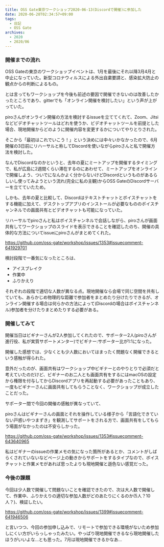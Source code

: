 ```yaml
---
title: OSS Gate東京ワークショップ2020-06-13(Discordで開催)に参加した
date: 2020-06-28T02:34:57+09:00
tags:
  - 日記
  - OSS Gate
archives:
  - 2020
  - 2020/06
---
```


### 開催までの流れ

OSS Gateの東京のワークショップイベントは、1月を最後にそれ以降3月4月と中止になっていた。新型コロナウィルスによる外出自粛要請と、感染拡大防止の観点からの判断によるもの。

とは言ってもワークショップを今後も前述の要因で開催できないのは改善したかったところであり、gitterでも「オンライン開催を検討したい」という声が上がっていた。

piroさんがオンライン開催の方法を検討するissueを立ててくれて、Zoom、Jitsiなどビデオチャットツールはどれを使うか、ビデオチャットツールを前提とした場合、現地開催からどのように開催内容を変更するかについてやりとりされた。

そこから「最初はこれでいこう！」という決めには中々いかなかったので、6月開催の3日前にリハーサルと称してDiscordを使いながらpiroさんと私で開催方法を検討した。

なんでDiscordなのかというと、去年の夏にミートアップを開催するタイミングで、私が広島に2週間くらい滞在するのにあわせて、ミートアップをオンラインで開催しよう、ついでになんかよく分からないけどDiscordというものがあるらしいし使ってみようという流れ(完全に私の主観)からOSS GateのDiscordサーバーを立てていたため。

しかも、去年の夏と比較して、Discordはテキストチャットとボイスチャットをする機能に加えて、デスクトップアプリのインストールが必要なもののボイスチャンネルでの画面共有とビデオチャットも可能になっていた。

リハーサルでpiroさんと私はボイスチャンネルで会話しながら、piroさんが画面共有してワークショップのスライドを表示できることを確認したのち、開催の具体的な方法についてissueにpiroさんがまとめてくれた。

https://github.com/oss-gate/workshop/issues/1353#issuecomment-641929701

検討段階で一番気になったところは、

- アイスブレイク
- 作業中
- ふりかえり

それぞれの段階で適切な人数が異なる点。現地開催なら会場で同じ空間を共有していても、あらかじめ物理的な距離で参加者をまとめたり分けたりできるが、オンライン開催する場合は何らかの方法によって(Discordの場合はボイスチャンネル)参加者を分けたりまとめたりする必要がある。

### 開催してみて

開催当日はビギナーさんが2人参加してくれたので、サポーター2人(piroさんが進行役、私が実質サポートメンター)でビギナー:サポーター比が1:1になった。

開催した感想では、少なくとも少人数においてはまったく問題なく開催できるという感触が得られた。

意外だったのが、画面共有はワークショップ中ビギナーとのやりとりで必須だと考えていたのだけど、ビギナーのお二人とも画面共有をするにはmacOSの設定から権限を付与してからDiscordアプリを再起動する必要があったこともあり、一度もビギナーさんに画面共有してもらうことなく、ワークショップが成立したことだった。

サポーター間で今回の開催の感触が異なっていて、

piroさんはビギナーさんの画面とそれを操作している様子から「言語化できていない戸惑いやつまずき」を観測してサポートをされる方で、画面共有をしてもらう場面がなかったのは不安らしかった。

https://github.com/oss-gate/workshop/issues/1353#issuecomment-643640965

私はビギナーのissueの作業メモの気になった箇所があるとか、コメントがしばらくされていないなどページ上の動きからサポートをするタイプなので、ボイスチャットと作業メモがあれば思ったよりも現地開催と遜色ない感覚だった。

### 今後の課題

今回は少人数で開催して問題ないことを確認できたので、次は大人数で開催して、作業中、ふりかえりの適切な参加人数がどのあたりにくるのか(5人？10人？)、検証したい。

https://github.com/oss-gate/workshop/issues/1399#issuecomment-641946506

と言いつつ、今回の参加申し込みで、リモートで参加できる環境がないため参加しにくい方がいらっしゃったみたい。やっぱり現地開催できるなら現地開催したほうがいいよな…とも思った。7月は現地開催できるかなあ…
